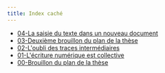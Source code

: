 ```yaml
---
title: Index caché
---
```


- [04-La saisie du texte dans un nouveau
  document](/posts/2024-05-06-la-saisie-du-texte-dans-un-nouveau-document.html)
- [03-Deuxième brouillon du plan de la
  thèse](/posts/2024-04-10-deuxieme-brouillon-plan-de-these.html)
- [02-L'oubli des traces
intermédiaires](/posts/2024-02-06-l-oubli-des-traces-intermediaires.html)
- [01-L'écriture numérique est
collective](/posts/2024-01-12-l-ecriture-numerique-est-collective.html)
- [00-Brouillon du plan de la thèse](/posts/2024-01-12-brouillon-plan-de-these.html)

